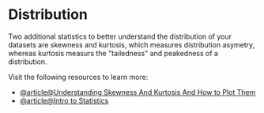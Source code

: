 # Distribution

Two additional statistics to better understand the distribution of your datasets are skewness and kurtosis, which measures distribution asymetry, whereas kurtosis measurs the "tailedness" and peakedness of a distribution.

Visit the following resources to learn more:

- [@article@Understanding Skewness And Kurtosis And How to Plot Them](https://www.datacamp.com/tutorial/understanding-skewness-and-kurtosis)
- [@article@Intro to Statistics](https://www.udacity.com/course/intro-to-statistics--st101)